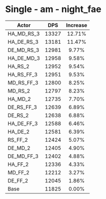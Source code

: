 # Single - am - night_fae
| Actor | DPS | Increase |
|---|:---:|:---:|
|HA_MD_RS_3|13327|12.71%|
|HA_DE_RS_3|13181|11.47%|
|DE_MD_RS_3|12981|9.77%|
|HA_DE_MD_3|12958|9.58%|
|HA_RS_2|12952|9.54%|
|HA_RS_FF_3|12951|9.53%|
|MD_RS_FF_3|12800|8.25%|
|MD_RS_2|12797|8.23%|
|HA_MD_2|12735|7.70%|
|DE_RS_FF_3|12639|6.89%|
|DE_RS_2|12638|6.88%|
|HA_DE_FF_3|12588|6.46%|
|HA_DE_2|12581|6.39%|
|RS_FF_2|12424|5.07%|
|DE_MD_2|12405|4.90%|
|DE_MD_FF_3|12402|4.88%|
|HA_FF_2|12336|4.33%|
|MD_FF_2|12212|3.27%|
|DE_FF_2|12045|1.86%|
|Base|11825|0.00%|
